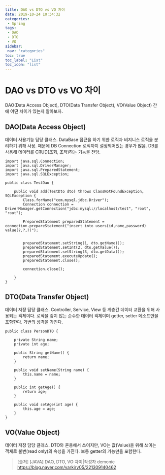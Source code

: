 ```yaml
---
title: DAO vs DTO vs VO 차이
date: 2019-10-24 10:34:32
categories: 
 - Spring
tags: 
 - DAO
 - DTO
 - VO
sidebar:
 nav: "categories"
toc: true
toc_label: "List"
toc_icon: "list"
---
```


# DAO vs DTO vs VO 차이
DAO(Data Access Object), DTO(Data Transfer Object), VO(Value Object) 간에 어떤 차이가 있는지 알아보자.

## DAO(Data Access Object)
데이터 사용기능 담당 클래스. DataBase 접근을 하기 위한 로직과 비지니스 로직을 분리하기 위해 사용. 때문에 DB Connection 로직까지 설정되어있는 경우가 많음. DB를 사용해 데이터를 CRUD(조회, 조작)하는 기능을 전담. 
```
import java.sql.Connection;
import java.sql.DriverManager;
import java.sql.PreparedStatement;
import java.sql.SQLException;

public class TestDao {

    public void add(TestDto dto) throws ClassNotFoundException, SQLException {
        Class.forName("com.mysql.jdbc.Driver");
        Connection connection = DriverManager.getConnection("jdbc:mysql://localhost/test", "root", "root");

        PreparedStatement preparedStatement = connection.prepareStatement("insert into users(id,name,password) value(?,?,?)");


        preparedStatement.setString(1, dto.getName());
        preparedStatement.setInt(2, dto.getValue());
        preparedStatement.setString(3, dto.getData());
        preparedStatement.executeUpdate();
        preparedStatement.close();
        
        connection.close();

    }
}
```


## DTO(Data Transfer Object)
데이터 저장 담당 클래스. Controller, Service, View 등 계층간 데이터 교환을 위해 사용되는 객체이다. 로직을 갖지 않는 순수한 데이터 객체이며 getter, setter 메소드만을 포함한다. 가변의 성격을 가진다. 
```
public class PersonDTO {

    private String name;
    private int age;

    public String getName() {
        return name;
    }

    public void setName(String name) {
        this.name = name;
    }

    public int getAge() {
        return age;
    }

    public void setAge(int age) {
        this.age = age;
    }
}
```

## VO(Value Object)
데이터 저장 담당 클래스. DTO와 혼용해서 쓰이지만, VO는 값(Value)을 위해 쓰이는 객체로 불변(read only)의 속성을 가진다. 보통 getter의 기능만을 포함한다. 

>[출처] [JAVA] DAO, DTO, VO 차이|작성자 demonic  
https://blog.naver.com/varkiry05/221309140462